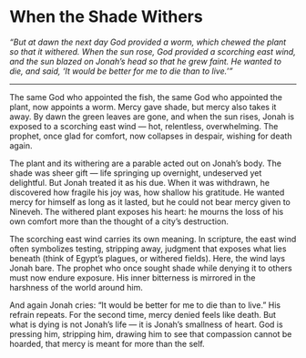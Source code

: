 # When the Shade Withers

*“But at dawn the next day God provided a worm, which chewed the plant so that it withered. When the sun rose, God provided a scorching east wind, and the sun blazed on Jonah’s head so that he grew faint. He wanted to die, and said, ‘It would be better for me to die than to live.’”*

---

The same God who appointed the fish, the same God who appointed the plant, now appoints a worm. Mercy gave shade, but mercy also takes it away. By dawn the green leaves are gone, and when the sun rises, Jonah is exposed to a scorching east wind — hot, relentless, overwhelming. The prophet, once glad for comfort, now collapses in despair, wishing for death again.

The plant and its withering are a parable acted out on Jonah’s body. The shade was sheer gift — life springing up overnight, undeserved yet delightful. But Jonah treated it as his due. When it was withdrawn, he discovered how fragile his joy was, how shallow his gratitude. He wanted mercy for himself as long as it lasted, but he could not bear mercy given to Nineveh. The withered plant exposes his heart: he mourns the loss of his own comfort more than the thought of a city’s destruction.

The scorching east wind carries its own meaning. In scripture, the east wind often symbolizes testing, stripping away, judgment that exposes what lies beneath (think of Egypt’s plagues, or withered fields). Here, the wind lays Jonah bare. The prophet who once sought shade while denying it to others must now endure exposure. His inner bitterness is mirrored in the harshness of the world around him.

And again Jonah cries: “It would be better for me to die than to live.” His refrain repeats. For the second time, mercy denied feels like death. But what is dying is not Jonah’s life — it is Jonah’s smallness of heart. God is pressing him, stripping him, drawing him to see that compassion cannot be hoarded, that mercy is meant for more than the self.

